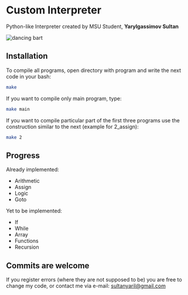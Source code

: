 # Custom Interpreter
Python-like Interpreter created by MSU Student, **Yarylgassimov Sultan**

![dancing bart](https://i.pinimg.com/originals/dd/1f/32/dd1f323f313cf721f8fd2a2857116059.gif)

## Installation

To compile all programs, open directory with program and write the next code in your bash:

```bash
make
```
If you want to compile only main program, type:
```bash
make main
```
If you want to compile particular part of the first three programs use the construction similar to the next (example for 2_assign):
```bash
make 2
```

## Progress

Already implemented:
* Arithmetic
* Assign
* Logic
* Goto

Yet to be implemented:
* If
* While
* Array
* Functions
* Recursion

## Commits are welcome
If you register errors (where they are not supposed to be) you are free to change my code, or contact me via e-mail: sultanyaril@gmail.com

